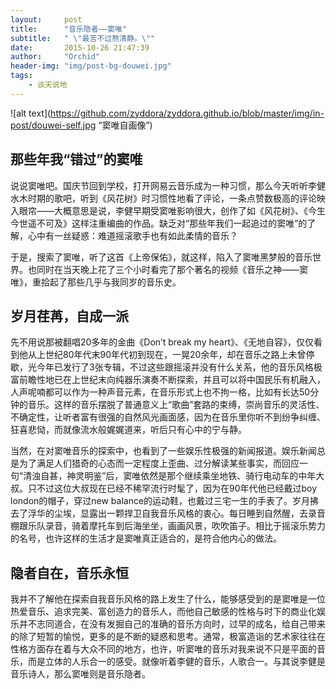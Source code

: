 ```yaml
---
layout:     post
title:      "音乐隐者——窦唯"
subtitle:   " \"最苦不过熬清静。\""
date:       2015-10-26 21:47:39
author:     "Orchid"
header-img: "img/post-bg-douwei.jpg"
tags:
    - 谈天说地
---
```


![alt text](https://github.com/zyddora/zyddora.github.io/blob/master/img/in-post/douwei-self.jpg “窦唯自画像”)

## 那些年我“错过”的窦唯

说说窦唯吧。国庆节回到学校，打开网易云音乐成为一种习惯，那么今天听听李健水木时期的歌吧，听到《风花树》时习惯性地看了评论，一条点赞数极高的评论映入眼帘——大概意思是说，李健早期受窦唯影响很大，创作了如《风花树》、《今生今世遥不可及》这样注重编曲的作品。缺乏对“那些年我们一起追过的窦唯”的了解，心中有一丝疑惑：难道摇滚歌手也有如此柔情的音乐？

于是，搜索了窦唯，听了这首《上帝保佑》，就这样，陷入了窦唯黑梦般的音乐世界。也同时在当天晚上花了三个小时看完了那个著名的视频《音乐之神——窦唯》，重拾起了那些几乎与我同岁的音乐史。

## 岁月荏苒，自成一派

先不用说那被翻唱20多年的金曲《Don’t break my heart》、《无地自容》，仅仅看到他从上世纪80年代末90年代初到现在，一晃20余年，却在音乐之路上未曾停歇，光今年已发行了3张专辑，不过这些跟摇滚并没有什么关系，他的音乐风格极富前瞻性地已在上世纪末向纯器乐演奏不断探索，并且可以将中国民乐有机融入，人声呢喃都可以作为一种声音元素，在音乐形式上也不拘一格，比如有长达50分钟的音乐。这样的音乐摆脱了普通意义上“歌曲”套路的束缚，崇尚音乐的灵活性、不确定性，让听者富有很强的自然风光画面感，因为在音乐里你听不到纷争纠缠、狂喜悲恸，而就像流水般娓娓道来，听后只有心中的宁与静。

当然，在对窦唯音乐的探索中，也看到了一些娱乐性极强的新闻报道。娱乐新闻总是为了满足人们猎奇的心态而一定程度上歪曲、过分解读某些事实，而回应一句“清浊自甚，神灵明鉴”后，窦唯依然是那个继续乘坐地铁、骑行电动车的中年大叔。只不过这位大叔现在已经不稀罕流行时髦了，因为在90年代他已经戴过boy london的帽子，穿过new balance的运动鞋，也戴过三宅一生的手表了。岁月拂去了浮华的尘埃，显露出一颗捍卫自我音乐风格的衷心。每日睡到自然醒，去录音棚跟乐队录音，骑着摩托车到后海坐坐，画画风景，吹吹笛子。相比于摇滚乐势力的名号，也许这样的生活才是窦唯真正适合的，是符合他内心的做法。

## 隐者自在，音乐永恒

我并不了解他在探索自我音乐风格的路上发生了什么，能够感受到的是窦唯是一位热爱音乐、追求完美、富创造力的音乐人，而他自己敏感的性格与时下的商业化娱乐并不志同道合，在没有发掘自己的准确的音乐方向时，过早的成名，给自己带来的除了短暂的愉悦，更多的是不断的疑惑和思考。通常，极富造诣的艺术家往往在性格方面存在着与大众不同的地方，也许，听窦唯的音乐对我来说不只是平面的音乐，而是立体的人乐合一的感受。就像听着李健的音乐，人歌合一。与其说李健是音乐诗人，那么窦唯则是音乐隐者。

